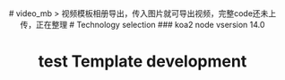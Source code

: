 <div align=center>
# video_mb 
> 视频模板相册导出，传入图片就可导出视频，完整code还未上传，正在整理
# Technology selection
### koa2 
 node vsersion 14.0

# test Template development  
</div>
